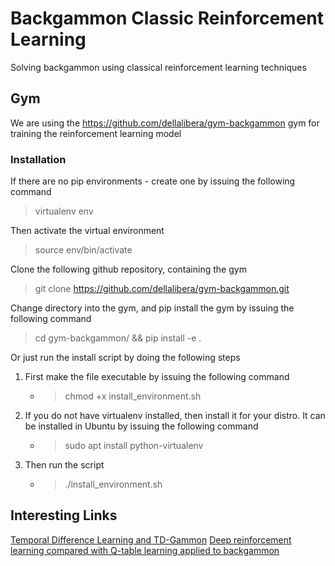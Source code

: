 # Backgammon Classic Reinforcement Learning
Solving backgammon using classical reinforcement learning techniques

## Gym

We are using the https://github.com/dellalibera/gym-backgammon gym for training the reinforcement learning model

### Installation

If there are no pip environments - create one by issuing the following command
> virtualenv env

Then activate the virtual environment
> source env/bin/activate


Clone the following github repository, containing the gym
> git clone https://github.com/dellalibera/gym-backgammon.git

Change directory into the gym, and pip install the gym by issuing the following command
> cd gym-backgammon/ && pip install -e .

Or just run the install script by doing the following steps

1. First make the file executable by issuing the following command
    - >chmod +x install_environment.sh
2. If you do not have virtualenv installed, then install it for your distro. It can be installed in Ubuntu by issuing the following command
    - >sudo apt install python-virtualenv
3. Then run the script
    - >./install_environment.sh

## Interesting Links

[Temporal Difference Learning and TD-Gammon](https://cling.csd.uwo.ca/cs346a/extra/tdgammon.pdf)
[Deep reinforcement learning compared with Q-table learning applied to backgammon](https://www.kth.se/social/files/58865ec8f27654607fb6e9a4/PFinnman_MWinberg_dkand16.pdf)